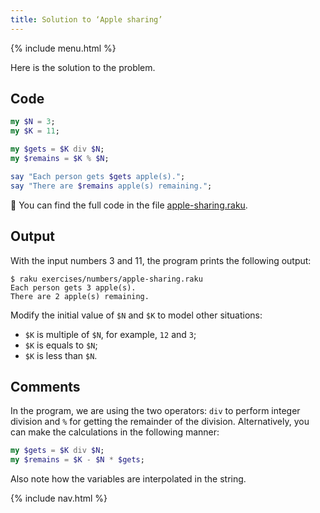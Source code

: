 ```yaml
---
title: Solution to ‘Apple sharing’
---
```


{% include menu.html %}

Here is the solution to the problem.

## Code

```raku
my $N = 3;
my $K = 11;

my $gets = $K div $N;
my $remains = $K % $N;

say "Each person gets $gets apple(s).";
say "There are $remains apple(s) remaining.";
```

🦋 You can find the full code in the file [apple-sharing.raku](https://github.com/ash/raku-course/blob/master/exercises/numbers/apple-sharing.raku).

## Output

With the input numbers 3 and 11, the program prints the following output:

```console
$ raku exercises/numbers/apple-sharing.raku
Each person gets 3 apple(s).
There are 2 apple(s) remaining.
```

Modify the initial value of `$N` and `$K` to model other situations:

* `$K` is multiple of `$N`, for example, `12` and `3`;
* `$K` is equals to `$N`;
* `$K` is less than `$N`.

## Comments

In the program, we are using the two operators: `div` to perform integer division and `%` for getting the remainder of the division. Alternatively, you can make the calculations in the following manner:

```raku
my $gets = $K div $N;
my $remains = $K - $N * $gets;
```

Also note how the variables are interpolated in the string.

{% include nav.html %}

